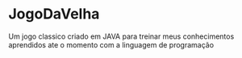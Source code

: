 # JogoDaVelha
Um jogo classico criado em JAVA para treinar meus conhecimentos aprendidos ate o momento com a linguagem de programação
